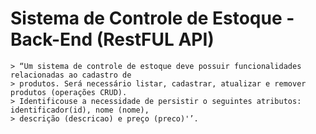 # Sistema de Controle de Estoque - Back-End (RestFUL API)

	> “Um sistema de controle de estoque deve possuir funcionalidades relacionadas ao cadastro de
	> produtos. Será necessário listar, cadastrar, atualizar e remover produtos (operações CRUD).
	> Identificouse a necessidade de persistir o seguintes atributos: identificador(id), nome (nome),
	> descrição (descricao) e preço (preco)'’.
